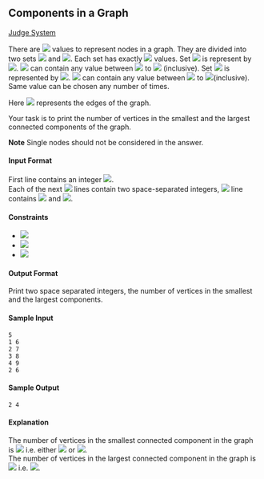 ## Components in a Graph

[Judge System](https://www.hackerrank.com/challenges/components-in-graph/problem)

There are <img src="https://latex.codecogs.com/svg.latex?\Large&space;2N"> values to represent nodes in a graph. They are divided into two sets <img src="https://latex.codecogs.com/svg.latex?\Large&space;G"> and <img src="https://latex.codecogs.com/svg.latex?\Large&space;B">. Each set has exactly <img src="https://latex.codecogs.com/svg.latex?\Large&space;N"> values. Set <img src="https://latex.codecogs.com/svg.latex?\Large&space;G"> is represent by <img src="https://latex.codecogs.com/svg.latex?\Large&space;\{G_1,G_2,...,G_N\}">. <img src="https://latex.codecogs.com/svg.latex?\Large&space;G"> can contain any value between <img src="https://latex.codecogs.com/svg.latex?\Large&space;1"> to <img src="https://latex.codecogs.com/svg.latex?\Large&space;N"> (inclusive). Set <img src="https://latex.codecogs.com/svg.latex?\Large&space;B"> is represented by <img src="https://latex.codecogs.com/svg.latex?\Large&space;\{B_1,B_2,...,B_N\}">. <img src="https://latex.codecogs.com/svg.latex?\Large&space;B"> can contain any value between <img src="https://latex.codecogs.com/svg.latex?\Large&space;N+1"> to <img src="https://latex.codecogs.com/svg.latex?\Large&space;2N">(inclusive). Same value can be chosen any number of times.

Here <img src="https://latex.codecogs.com/svg.latex?\Large&space;(G_1,B_1),(G_2,B_2),...,(G_N,B_N)"> represents the edges of the graph.

Your task is to print the number of vertices in the smallest and the largest connected components of the graph.

**Note** Single nodes should not be considered in the answer.

#### Input Format

First line contains an integer <img src="https://latex.codecogs.com/svg.latex?\Large&space;N">.<br>
Each of the next <img src="https://latex.codecogs.com/svg.latex?\Large&space;N"> lines contain two space-separated integers, <img src="https://latex.codecogs.com/svg.latex?\Large&space;i^{th}"> line contains <img src="https://latex.codecogs.com/svg.latex?\Large&space;G_i"> and <img src="https://latex.codecogs.com/svg.latex?\Large&space;B_i">.

#### Constraints
- <img src="https://latex.codecogs.com/svg.latex?\Large&space;1\le{N}\le{15000}">
- <img src="https://latex.codecogs.com/svg.latex?\Large&space;1\le{G_i}\le{N}">
- <img src="https://latex.codecogs.com/svg.latex?\Large&space;N+1\le{B_i}\le{2N}">
#### Output Format

Print two space separated integers, the number of vertices in the smallest and the largest components.

#### Sample Input
```
5
1 6 
2 7
3 8
4 9
2 6
```
#### Sample Output
```
2 4
```
#### Explanation

The number of vertices in the smallest connected component in the graph is <img src="https://latex.codecogs.com/svg.latex?\Large&space;2"> i.e. either <img src="https://latex.codecogs.com/svg.latex?\Large&space;(3,9)"> or <img src="https://latex.codecogs.com/svg.latex?\Large&space;4,9)">.<br>
The number of vertices in the largest connected component in the graph is <img src="https://latex.codecogs.com/svg.latex?\Large&space;4"> i.e. <img src="https://latex.codecogs.com/svg.latex?\Large&space;1-6-2-7">. 
